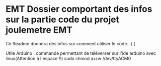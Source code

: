 # EMT Dossier comportant des infos sur la partie code du projet joulemetre EMT 
Ce Readme donnera des infos sur comment utiliser le code...{
}

Utile Arduino : 
commande permettant de téléverser sur l'ide arduino avec linux(Attention à l'espace !!)
sudo chmod a+rw /dev/ttyACM0

